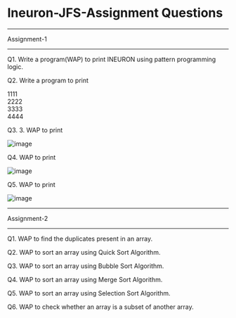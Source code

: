 # Ineuron-JFS-Assignment Questions

____________
Assignment-1
____________

Q1. Write a program(WAP) to print INEURON using pattern programming logic.

Q2. Write a program to print

1111  
2222  
3333  
4444

Q3. 3. WAP to print 

![image](https://user-images.githubusercontent.com/37708869/200170809-9d36f3f2-b903-4077-a536-31bd08964c96.png)

Q4. WAP to print

![image](https://user-images.githubusercontent.com/37708869/200170952-d395dd42-6447-48f9-a4bf-2c11ce3ef1f2.png)

Q5. WAP to print

![image](https://user-images.githubusercontent.com/37708869/200171005-e51f118f-b471-4848-a3aa-0e79f6950cf0.png)

____________

Assignment-2
____________

Q1. WAP to find the duplicates present in an array.

Q2. WAP to sort an array using Quick Sort Algorithm.

Q3. WAP to sort an array using Bubble Sort Algorithm.

Q4. WAP to sort an array using Merge Sort Algorithm.

Q5. WAP to sort an array using Selection Sort Algorithm.

Q6. WAP to check whether an array is a subset of another array.



